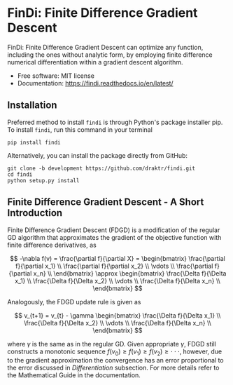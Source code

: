 # FinDi: Finite Difference Gradient Descent

FinDi: Finite Difference Gradient Descent can optimize any function, including the ones without analytic form, by employing finite difference numerical differentiation within a gradient descent algorithm.

* Free software: MIT license
* Documentation: <https://findi.readthedocs.io/en/latest/>

## Installation

Preferred method to install `findi` is through Python's package installer pip. To install `findi`, run this command in your terminal

```shell
pip install findi
```

Alternatively, you can install the package directly from GitHub:

```shell
git clone -b development https://github.com/draktr/findi.git
cd findi
python setup.py install
```

## Finite Difference Gradient Descent - A Short Introduction

Finite Difference Gradient Descent (FDGD) is a modification of the regular GD algorithm that approximates the gradient of the objective function with finite difference derivatives, as

$$
-\nabla f(v) = \frac{\partial f}{\partial X} =
\begin{bmatrix}
    \frac{\partial f}{\partial x_1} \\
    \frac{\partial f}{\partial x_2} \\
    \vdots                          \\
    \frac{\partial f}{\partial x_n} \\
\end{bmatrix}
\approx
\begin{bmatrix}
    \frac{\Delta f}{\Delta x_1} \\
    \frac{\Delta f}{\Delta x_2} \\
    \vdots                          \\
    \frac{\Delta f}{\Delta x_n} \\
\end{bmatrix}
$$

Analogously, the FDGD update rule is given as

$$
v_{t+1} = v_{t} - \gamma
\begin{bmatrix}
    \frac{\Delta f}{\Delta x_1} \\
    \frac{\Delta f}{\Delta x_2} \\
    \vdots                          \\
    \frac{\Delta f}{\Delta x_n} \\
\end{bmatrix}
$$

where $\gamma$ is the same as in the regular GD. Given appropriate $\gamma$, FDGD still constructs a monotonic sequence $f(v_{0}) \geq f(v_{1}) \geq f(v_{2}) \geq \cdot \cdot \cdot$, however, due to the gradient approximation the convergence has an error proportional to the error discussed in *Differentiation* subsection. For more details refer to the Mathematical Guide in the documentation.
